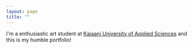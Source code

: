 ```yaml
---
layout: page
title: ""
---
```


I'm a enthusiastic art student at [Kajaani University of Applied Sciences](https://www.kamk.fi/fi) and this is my humble portfolio!
